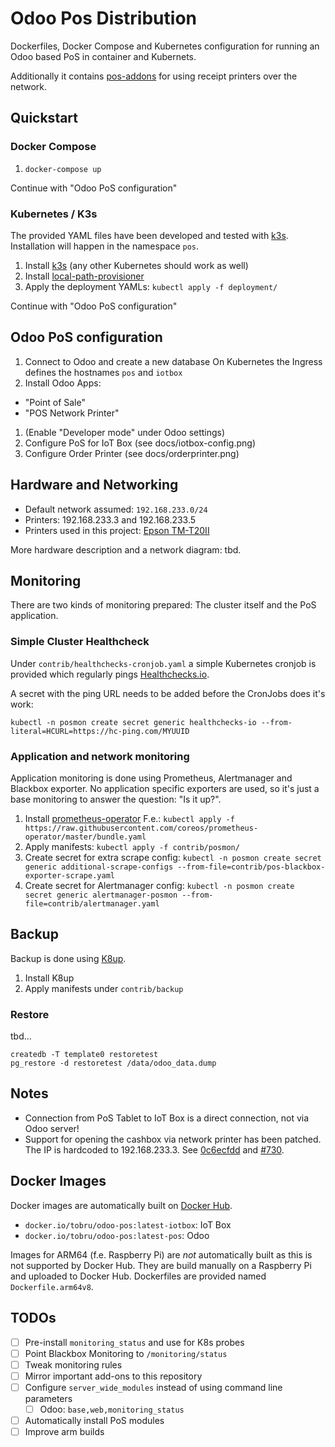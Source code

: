 # Odoo Pos Distribution

Dockerfiles, Docker Compose and Kubernetes configuration for running an Odoo based PoS
in container and Kubernets.

Additionally it contains  [pos-addons](https://github.com/it-projects-llc/pos-addons)
for using receipt printers over the network.

## Quickstart

### Docker Compose

1. `docker-compose up`

Continue with "Odoo PoS configuration"

### Kubernetes / K3s

The provided YAML files have been developed and tested with [k3s](https://k3s.io/).
Installation will happen in the namespace `pos`.

1. Install [k3s](https://k3s.io/) (any other Kubernetes should work as well)
1. Install [local-path-provisioner](https://github.com/rancher/local-path-provisioner)
1. Apply the deployment YAMLs: `kubectl apply -f deployment/`

Continue with "Odoo PoS configuration"

## Odoo PoS configuration

1. Connect to Odoo and create a new database
   On Kubernetes the Ingress defines the hostnames `pos` and `iotbox`
1. Install Odoo Apps:
  * "Point of Sale"
  * "POS Network Printer"
1. (Enable "Developer mode" under Odoo settings)
1. Configure PoS for IoT Box (see docs/iotbox-config.png)
1. Configure Order Printer (see docs/orderprinter.png)

## Hardware and Networking

* Default network assumed: `192.168.233.0/24`
* Printers: 192.168.233.3 and 192.168.233.5
* Printers used in this project: [Epson TM-T20II](https://www.epson.ch/products/sd/pos-printer/epson-tm-t20ii)

More hardware description and a network diagram: tbd.

## Monitoring

There are two kinds of monitoring prepared: The cluster itself and the PoS
application.

### Simple Cluster Healthcheck

Under `contrib/healthchecks-cronjob.yaml` a simple Kubernetes cronjob is
provided which regularly pings [Healthchecks.io](https://healthchecks.io/).

A secret with the ping URL needs to be added before the CronJobs does it's work:

```
kubectl -n posmon create secret generic healthchecks-io --from-literal=HCURL=https://hc-ping.com/MYUUID
```

### Application and network monitoring

Application monitoring is done using Prometheus, Alertmanager and
Blackbox exporter. No application specific exporters are used, so
it's just a base monitoring to answer the question: "Is it up?".

1. Install [prometheus-operator](https://github.com/coreos/prometheus-operator)
   F.e.: `kubectl apply -f https://raw.githubusercontent.com/coreos/prometheus-operator/master/bundle.yaml`
2. Apply manifests: `kubectl apply -f contrib/posmon/`
3. Create secret for extra scrape config:
   `kubectl -n posmon create secret generic additional-scrape-configs --from-file=contrib/pos-blackbox-exporter-scrape.yaml`
4. Create secret for Alertmanager config:
   `kubectl -n posmon create secret generic alertmanager-posmon --from-file=contrib/alertmanager.yaml`

## Backup

Backup is done using [K8up](https://k8up.io/).

1. Install K8up
2. Apply manifests under `contrib/backup`

### Restore

tbd...


```
createdb -T template0 restoretest
pg_restore -d restoretest /data/odoo_data.dump
```

## Notes

* Connection from PoS Tablet to IoT Box is a direct connection, not via Odoo server!
* Support for opening the cashbox via network printer has been patched. The IP is hardcoded
  to 192.168.233.3. See [0c6ecfdd](https://github.com/tobru/posbox-docker/commit/0c6ecfdd470dad07b9f9c26ecc0fd413c6d605b1)
  and [#730](https://github.com/it-projects-llc/pos-addons/issues/730).

## Docker Images

Docker images are automatically built on [Docker Hub](https://cloud.docker.com/repository/docker/tobru/odoo-pos).

* `docker.io/tobru/odoo-pos:latest-iotbox`: IoT Box
* `docker.io/tobru/odoo-pos:latest-pos`: Odoo

Images for ARM64 (f.e. Raspberry Pi) are _not_ automatically built as this
is not supported by Docker Hub. They are build manually on a Raspberry Pi
and uploaded to Docker Hub. Dockerfiles are provided named `Dockerfile.arm64v8`.

## TODOs

* [ ] Pre-install `monitoring_status` and use for K8s probes
* [ ] Point Blackbox Monitoring to `/monitoring/status`
* [ ] Tweak monitoring rules
* [ ] Mirror important add-ons to this repository
* [ ] Configure `server_wide_modules` instead of using command line parameters
  * [ ] Odoo: `base,web,monitoring_status`
* [ ] Automatically install PoS modules
* [ ] Improve arm builds
